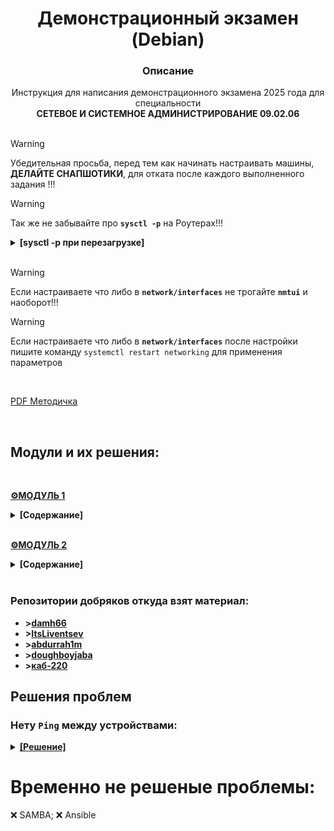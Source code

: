 # <div align="center"><strong>Демонстрационный экзамен (Debian)</strong></div>
### <div align="center"><strong>Описание</strong> </div>
<div align="center">Инструкция для написания демонстрационного экзамена 2025 года для специальности</div> <div align="center"><strong>СЕТЕВОЕ И СИСТЕМНОЕ АДМИНИСТРИРОВАНИЕ 09.02.06</strong></div>
</br>

>[!WARNING]
>Убедительная просьба, перед тем как начинать настраивать машины, **ДЕЛАЙТЕ СНАПШОТИКИ**, для отката после каждого выполненного задания !!!

>[!WARNING]
>Так же не забывайте про **`sysctl -p`** на Роутерах!!!

<details>
  <summary><strong>[sysctl -p при перезагрузке]</strong></summary> 
  
>```
>echo net.ipv4.ip_forward=1 > /etc/sysctl.conf
>
>sudo tee /etc/systemd/system/sysctl-p.service > /dev/null <<EOF
>
>[Unit]
>Description=Apply sysctl settings
>After=network.target
>
>[Service]
>Type=oneshot
>ExecStart=/sbin/sysctl -p
>
>[Install]
>WantedBy=multi-user.target
>EOF
>
>sudo systemctl daemon-reload
>sudo systemctl enable sysctl-p.service
>sudo systemctl start sysctl-p.service
>```
</details>
</br>

>[!WARNING]
>Если настраиваете что либо в **`network/interfaces`** не трогайте **`nmtui`** и наоборот!!!

>[!WARNING]
>Если настраиваете что либо в **`network/interfaces`** после настройки пишите команду `systemctl restart networking` для применения параметров

</br>

[PDF Методичка](https://github.com/Flicks1383/demo4ka/blob/main/NGINX.pdf)

</br>

## Модули и их решения: 

</br>

**[⚙️МОДУЛЬ 1](https://github.com/Flicks1383/Demo2025_debian/blob/main/Module1/README.md "Удачи!")** 
<details>
  <summary><strong>[Содержание]</strong></summary> 
  
  1. **[Произведите _базовую настройку_ устройств](https://github.com/Flicks1383/Demo2025_debian/blob/main/Module1/README.md#%EF%B8%8F-задание-1)**
  
  2. **[Настройка _ISP_](https://github.com/Flicks1383/Demo2025_debian/blob/main/Module1/README.md#%EF%B8%8F-задание-2)**
  
  3. **[Создание _ЛОКАЛЬНЫХ_ учетных записей](https://github.com/Flicks1383/Demo2025_debian/blob/main/Module1/README.md#%EF%B8%8F-задание-3)**
  
  4. **[Настройте на интерфейсе _HQ-RTR_ в сторону офиса _HQ_ виртуальный коммутатор](https://github.com/Flicks1383/Demo2025_debian/blob/main/Module1/README.md#-задание-4)** (В процессе)
   
  5. **[Настройка безопасного удаленного доступа на серверах _HQ-SRV_ и _BR-SRV_](https://github.com/Flicks1383/Demo2025_debian/blob/main/Module1/README.md#%EF%B8%8F-задание-5)**
  
  6. **[Между офисами _HQ_ и _BR_ необходимо сконфигурировать _IP-туннель_](https://github.com/Flicks1383/Demo2025_debian/blob/main/Module1/README.md#%EF%B8%8F-задание-6)**

  7. **[Обеспечьте _ДИНАМИЧЕСКУЮ МАРШРУТИЗАЦИЮ_](https://github.com/Flicks1383/Demo2025_debian/blob/main/Module1/README.md#%EF%B8%8F-задание-7)**

  8. **[Настройка _ДИНАМИЧЕСКОЙ ТРАНСЛЯЦИИ АДРЕСОВ_](https://github.com/Flicks1383/Demo2025_debian/blob/main/Module1/README.md#%EF%B8%8F-задание-8)**

  9. **[Настройка _ПРОТОКОЛА ДИНАМИЧЕСКОЙ КОНФИГУРАЦИИ ХОСТОВ_](https://github.com/Flicks1383/Demo2025_debian/blob/main/Module1/README.md#%EF%B8%8F-задание-9)**

  10. **[Настройка _DNS для офисов HQ и BR_](https://github.com/Flicks1383/Demo2025_debian/blob/main/Module1/README.md#%EF%B8%8F-задание-10)**

  11. **[Настройте _ЧАСОВОЙ ПОЯС_ на всех устройствах, согласно месту проведения экзамена](https://github.com/Flicks1383/Demo2025_debian/blob/main/Module1/README.md#%EF%B8%8F-задание-11)**
    
  </details>

</br>

**[⚙️МОДУЛЬ 2](https://github.com/Flicks1383/Demo2025_debian/blob/main/Module2/README.md#модуль-2 "Ну с богом!")**
<details>
 <summary><strong>[Содержание]</strong></summary> 

1. **[Настройте доменный контроллер _SAMBA_ на машине _BR-SRV_](https://github.com/Flicks1383/Demo2025_debian/tree/main/Module2#задание-1)**
    
2. **[Сконфигурируйте _ФАЙЛОВОЕ ХРАНИЛИЩЕ_](https://github.com/Flicks1383/Demo2025_debian/tree/main/Module2#%EF%B8%8F-задание-2-тестируется)**

3. **[Настройте службу сетевого времени на базе сервиса _CHRONY_](https://github.com/Flicks1383/Demo2025_debian/tree/main/Module2#%EF%B8%8F-задание-3-тестируется)**

4. **[Сконфигурируйте _ANSIBLE_ на сервере BR-SRV](https://github.com/Flicks1383/Demo2025_debian/tree/main/Module2#%EF%B8%8F-задание-4---тестируется)**
    
5. **[Развертывание приложений в _DOCKER_ на сервере BR-SRV](https://github.com/Flicks1383/Demo2025_debian/tree/main/Module2#%EF%B8%8F-задание-5-тестируется)**
    
6. **[На маршрутизаторах сконфигурируйте _СТАТИЧЕСКУЮ ТРАНСЛЯЦИЮ ПОРТОВ_](https://github.com/Flicks1383/Demo2025_debian/tree/main/Module2#%EF%B8%8F-задание-6-тестируется)**

7. **[Запустите сервис _MOODLE_ на сервере _HQ-SRV_:](https://github.com/Flicks1383/Demo2025_debian/tree/main/Module2#%EF%B8%8F-задание-7-тестируется)**

8. **[Настройте веб-сервер _NGINX_ как обратный _ПРОКСИ-СЕРВЕР_ на _HQ-RTR_](https://github.com/Flicks1383/Demo2025_debian/tree/main/Module2#%EF%B8%8F-задание-8)**

9. **[Удобным способом установите приложение _Яндекс Браузере_ для организаций на _HQ-CLI_](https://github.com/Flicks1383/Demo2025_debian/blob/main/Module2/README.md#%EF%B8%8F-задание-9)**
  </details>

</br>

### Репозитории добряков откуда взят материал:
+ **>[damh66](https://github.com/damh66/demo2025)**
+ **>[ItsLiventsev](https://github.com/ItsLiventsev/NetSys_Demo_2025?tab=readme-ov-file)**
+ **>[abdurrah1m](https://github.com/abdurrah1m/DEMO2025/blob/main/README.md)**
+ **>[doughboyjaba](https://github.com/doughboyjaba/demo25)**
+ **>[каб-220](http://каб-220.рф/ru/demo-2025/modul-1/modul-1-1)**

## Решения проблем


### Нету `Ping` между устройствами:

<details>
  <summary><ins><strong>[Решение]</strong></ins></summary> 
  </br>
  
**1.** Сверяем порты с **MAC-адресами** соседних **уст-в**, при этом проверяя **правильно ли настроена адресация сети**.

</br>

**2.** При использовании **`nmtui`** в конфигурационном файле `/etc/network/interfaces` не должно быть никаких лишних записей.
>Что должно быть:
>```
>auto lo
>iface lo inet loopback
>```

</br>

**3.** Проверьте конфигурацию **FRR** маршрутизаторов **HQ** и **BR** убедившись, что все сети видят соседей при помощи команд:
   ```
   show ip ospf neighbor
   show ip route ospf
   ```

</br>


**4.** Если есть снапшоты уст-ва, где сеть всё ещё работало, рекомендую откатиться и произвести выполнение задания снова, внимательно.

</br>


**5.** Включение форварда пакетов:
```
sysctl -p net.ipv4.ip_forward=1
```
  </br>
  
</details>

# Временно не решеные проблемы:
❌ SAMBA;
❌ Ansible
